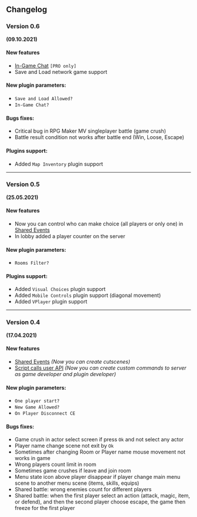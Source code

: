 ## Changelog

### Version 0.6
**(09.10.2021)**

#### New features
- [In-Game Chat](https://github.com/KageDesu/Alpha-NET-Z/wiki/In-Game-Chat) `[PRO only]`
- Save and Load network game support

#### New plugin parameters:
- `Save and Load Allowed?`
- `In-Game Chat?`  

#### Bugs fixes:
- Critical bug in RPG Maker MV singleplayer battle (game crush)  
- Battle result condition not works after battle end (Win, Loose, Escape)

#### Plugins support:
- Added `Map Inventory` plugin support  

---

### Version 0.5
**(25.05.2021)**

#### New features
- Now you can control who can make choice (all players or only one) in [Shared Events](https://github.com/KageDesu/Alpha-NET-Z/wiki/Shared-Events)
- In lobby added a player counter on the server 

#### New plugin parameters:
- `Rooms Filter?`  

#### Plugins support:
- Added `Visual Choices` plugin support  
- Added `Mobile Controls` plugin support (diagonal movement)  
- Added `VPlayer` plugin support

---

### Version 0.4
**(17.04.2021)**

#### New features
- [Shared Events](https://github.com/KageDesu/Alpha-NET-Z/wiki/Shared-Events) _(Now you can create cutscenes)_  
- [Script calls user API](https://github.com/KageDesu/Alpha-NET-Z/wiki/Script-calls-User-API) _(Now you can create custom commands to server as game developer and plugin developer)_  

#### New plugin parameters:
- `One player start?`  
- `New Game Allowed?`  
- `On Player Disconnect CE`   

#### Bugs fixes:
- Game crush in actor select screen if press `Ok` and not select any actor
- Player name change scene not exit by `Ok`
- Sometimes after changing Room or Player name mouse movement not works in game  
- Wrong players count limit in room
- Sometimes game crushes if leave and join room
- Menu state icon above player disappear if player change main menu scene to another menu scene (items, skills, equips)  
- Shared battle: wrong enemies count for different players  
- Shared battle: when the first player select an action (attack, magic, item, or defend), and then the second player choose escape, the game then freeze for the first player
